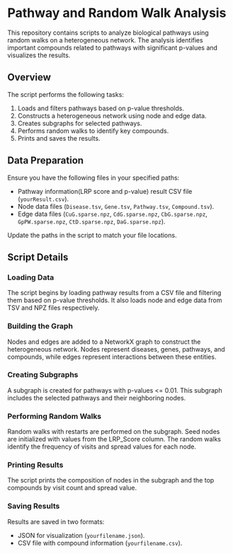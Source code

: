 # Pathway and Random Walk Analysis

This repository contains scripts to analyze biological pathways using random walks on a heterogeneous network. The analysis identifies important compounds related to pathways with significant p-values and visualizes the results.

## Overview

The script performs the following tasks:
1. Loads and filters pathways based on p-value thresholds.
2. Constructs a heterogeneous network using node and edge data.
3. Creates subgraphs for selected pathways.
4. Performs random walks to identify key compounds.
5. Prints and saves the results.

## Data Preparation

Ensure you have the following files in your specified paths:
- Pathway information(LRP score and p-value) result CSV file (`yourResult.csv`).
- Node data files (`Disease.tsv`, `Gene.tsv`, `Pathway.tsv`, `Compound.tsv`).
- Edge data files (`CuG.sparse.npz`, `CdG.sparse.npz`, `CbG.sparse.npz`, `GpPW.sparse.npz`, `CtD.sparse.npz`, `DaG.sparse.npz`).

Update the paths in the script to match your file locations.

## Script Details

### Loading Data

The script begins by loading pathway results from a CSV file and filtering them based on p-value thresholds. It also loads node and edge data from TSV and NPZ files respectively.

### Building the Graph

Nodes and edges are added to a NetworkX graph to construct the heterogeneous network. Nodes represent diseases, genes, pathways, and compounds, while edges represent interactions between these entities.

### Creating Subgraphs

A subgraph is created for pathways with p-values <= 0.01. This subgraph includes the selected pathways and their neighboring nodes.

### Performing Random Walks

Random walks with restarts are performed on the subgraph. Seed nodes are initialized with values from the LRP_Score column. The random walks identify the frequency of visits and spread values for each node.

### Printing Results

The script prints the composition of nodes in the subgraph and the top compounds by visit count and spread value.

### Saving Results

Results are saved in two formats:
- JSON for visualization (`yourfilename.json`).
- CSV file with compound information (`yourfilename.csv`).
